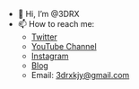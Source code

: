 - 👋 Hi, I’m @3DRX
- 📫 How to reach me:
  - [Twitter](https://twitter.com/_andy_kang)
  - [YouTube Channel](https://www.youtube.com/channel/UC0b6UcWbLfDpmV6XB4_amJQ)
  - [Instagram](https://www.instagram.com/_andy_kang/)
  - [Blog](https://3drx.top)
  - Email: 3drxkjy@gmail.com

<!---
3DRX/3DRX is a ✨ special ✨ repository because its `README.md` (this file) appears on your GitHub profile.
You can click the Preview link to take a look at your changes.
--->
